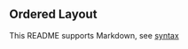 ## Ordered Layout

This README supports Markdown, see [syntax](https://help.github.com/articles/markdown-basics/)

